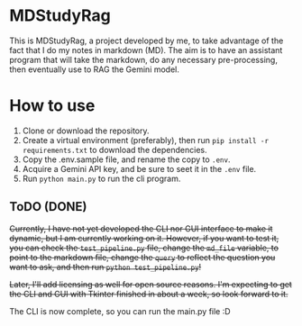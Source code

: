# MDStudyRag

This is MDStudyRag, a project developed by me, to take advantage of the fact that I do my notes in markdown (MD). The aim is to have an assistant program that will take the markdown, do any necessary pre-processing, then eventually use to RAG the Gemini model.

# How to use

1. Clone or download the repository.
2. Create a virtual environment (preferably), then run `pip install -r requirements.txt` to download the dependencies.
3. Copy the .env.sample file, and rename the copy to `.env`. 
4. Acquire a Gemini API key, and be sure to seet it in the `.env` file.
5. Run `python main.py` to run the cli program.

## ToDO (DONE)

~~Currently, I have not yet developed the CLI nor GUI interface to make it dynamic, but I am currently working on it.  However, if you want to test it, you can check the `test_pipeline.py` file, change the `md_file` variable, to point to the markdown file, change the `query` to reflect the question you want to ask, and then run `python test_pipeline.py`!~~

~~Later, I'll add licensing as well for open source reasons. I'm expecting to get the CLI and GUI with Tkinter finished in about a week, so look forward to it.~~

The CLI is now complete, so you can run the main.py file :D